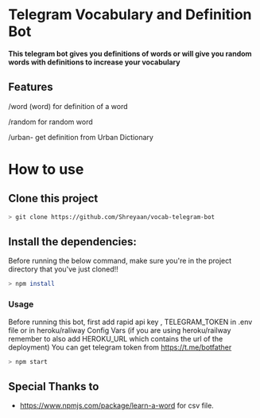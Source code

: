 # Telegram Vocabulary and Definition Bot
**This telegram bot gives you definitions of words or will give you random words with definitions to increase your vocabulary**

## Features
/word (word) for definition of a word

/random for random word 

/urban- get definition from Urban Dictionary

# How to use
## Clone this project

```bash
> git clone https://github.com/Shreyaan/vocab-telegram-bot
```

## Install the dependencies:
Before running the below command, make sure you're in the project directory that
you've just cloned!!
```bash
> npm install
```

### Usage
Before running this bot, first add rapid api key , TELEGRAM_TOKEN in .env file or in heroku/raliway Config Vars (if you are using heroku/railway remember to also add HEROKU_URL which contains the url of the deployment) 
You can get telegram token from https://t.me/botfather

```bash
> npm start
```

## Special Thanks to
* https://www.npmjs.com/package/learn-a-word for csv file.  

